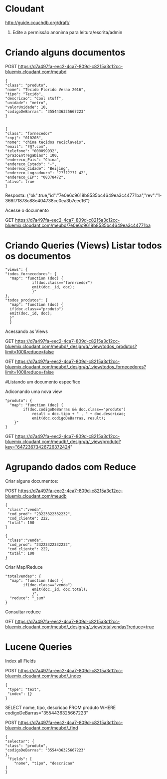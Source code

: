 # Cloudant
http://guide.couchdb.org/draft/

1. Edite a permissão anonima para leitura/escrita/admin

# Criando alguns documentos

POST https://d7a497fa-eec2-4ca7-809d-c8215a3c12cc-bluemix.cloudant.com/meubd

    {
    "class": "produto",
    "nome": "Tecido Florido Verao 2016",
    "tipo": "Tecido",
    "descricao": "Cool stuff",
    "unidade": "metro",
    "valorUnidade": 10,
    "codigoDeBarras": "3554436325667223"
    }
    

    {
    "class": "fornecedor"
    "cnpj": "010203",
    "nome": "china tecidos reciclaveis",
    "email": "?@?.com",
    "telefone": "000099932",
    "prazoEntregaDias": 100,
    "endereco_Pais": "China",
    "endereco_Estado": "-",
    "endereco_Cidade": "Beijing",
    "endereco_Logradouro": "???????? 42",
    "endereco_CEP": "08378472",
    "ativo": true
    }

Resposta: {"ok":true,"id":"7e0e6c9618b8535bc4649ea3c44771ba","rev":"1-366f71878c88e404738cc0ea3b7eec16"}

Acesse o documento

GET https://d7a497fa-eec2-4ca7-809d-c8215a3c12cc-bluemix.cloudant.com/meubd/7e0e6c9618b8535bc4649ea3c44771ba


# Criando Queries (Views) Listar todos os documentos

    "views": {
    "todos_fornecedores": {
      "map": "function (doc) {
                if(doc.class=="fornrcedor")  
                emit(doc._id, doc);
                }"
    },
    "todos_produtos": {
      "map": "function (doc) {
      if(doc.class=="produto")
      emit(doc._id, doc);
      }"
      }
      
Acessando as Views 

GET https://d7a497fa-eec2-4ca7-809d-c8215a3c12cc-bluemix.cloudant.com/meubd/_design/q/_view/todos_produtos?limit=100&reduce=false

GET https://d7a497fa-eec2-4ca7-809d-c8215a3c12cc-bluemix.cloudant.com/meubd/_design/q/_view/todos_fornecedores?limit=100&reduce=false

#Listando um documento específico

Adiconando uma nova view

    "produto": {
      "map": "function (doc) {
            if(doc.codigoDeBarras && doc.class=="produto")   
                result = doc.tipo + " , " + doc.descricao;
                emit(doc.codigoDeBarras, result);
        }"
    }

GET https://d7a497fa-eec2-4ca7-809d-c8215a3c12cc-bluemix.cloudant.com/meudb/_design/q/_view/produto?key="64723673426726372424"

# Agrupando dados com Reduce

Criar alguns documentos: 

POST https://d7a497fa-eec2-4ca7-809d-c8215a3c12cc-bluemix.cloudant.com/meudb

    {
     "class":"venda",
     "cod_prod": "23223322332232",
     "cod_cliente": 222,
     "total": 100
    }
    
    {
     "class":"venda",
     "cod_prod": "23223322332232",
     "cod_cliente": 222,
     "total": 100
    }

Criar Map/Reduce

    "totalvendas": {
      "map": "function (doc) {  
            if(doc.class=="venda")
                emit(doc._id, doc.total);
                }",
      "reduce": "_sum"
    }

Consultar reduce

GET https://d7a497fa-eec2-4ca7-809d-c8215a3c12cc-bluemix.cloudant.com/meubd/_design/q/_view/totalvendas?reduce=true

# Lucene Queries

Index all Fields 

POST https://d7a497fa-eec2-4ca7-809d-c8215a3c12cc-bluemix.cloudant.com/meubd/_index

    {
     "type": "text",
     "index": {}
    }


SELECT nome, tipo, descricao FROM produto WHERE codigoDeBarras="3554436325667223"

POST  https://d7a497fa-eec2-4ca7-809d-c8215a3c12cc-bluemix.cloudant.com/meubd/_find


    {
    "selector": {
    "class": "produto",
    "codigoDeBarras": "3554436325667223"
    },
     "fields": [
        "nome", "tipo", "descricao"
    ]
    }
    
